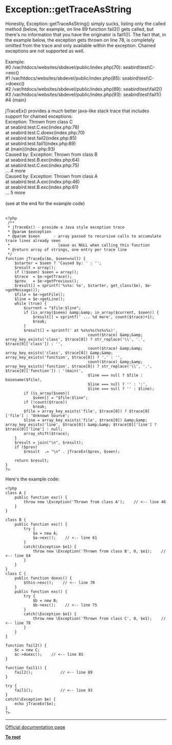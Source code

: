 # Exception::getTraceAsString



Honestly, Exception::getTraceAsString() simply sucks, listing only the called method (below, for example, on line 89 function fail2() gets called, but there&apos;s no information that you have the originator is fail1()). The fact that, in the example below, the exception gets thrown on line 78, is completely omitted from the trace and only available within the exception. Chained exceptions are not supported as well.<br><br>Example:<br>#0 /var/htdocs/websites/sbdevel/public/index.php(70): seabird\test\C-&gt;exc()<br>#1 /var/htdocs/websites/sbdevel/public/index.php(85): seabird\test\C-&gt;doexc()<br>#2 /var/htdocs/websites/sbdevel/public/index.php(89): seabird\test\fail2()<br>#3 /var/htdocs/websites/sbdevel/public/index.php(93): seabird\test\fail1()<br>#4 {main}<br><br>jTraceEx() provides a much better java-like stack trace that includes support for chained exceptions:<br>Exception: Thrown from class C<br> at seabird.test.C.exc(index.php:78)<br> at seabird.test.C.doexc(index.php:70)<br> at seabird.test.fail2(index.php:85)<br> at seabird.test.fail1(index.php:89)<br> at (main)(index.php:93)<br>Caused by: Exception: Thrown from class B<br> at seabird.test.B.exc(index.php:64)<br> at seabird.test.C.exc(index.php:75)<br> ... 4 more<br>Caused by: Exception: Thrown from class A<br> at seabird.test.A.exc(index.php:46)<br> at seabird.test.B.exc(index.php:61)<br> ... 5 more<br><br>(see at the end for the example code)<br> <br> 

```
<?php
 /**
 * jTraceEx() - provide a Java style exception trace
 * @param $exception
 * @param $seen      - array passed to recursive calls to accumulate trace lines already seen
 *                     leave as NULL when calling this function
 * @return array of strings, one entry per trace line
 */
function jTraceEx($e, $seen=null) {
    $starter = $seen ? 'Caused by: ' : '';
    $result = array();
    if (!$seen) $seen = array();
    $trace  = $e->getTrace();
    $prev   = $e->getPrevious();
    $result[] = sprintf('%s%s: %s', $starter, get_class($e), $e->getMessage());
    $file = $e->getFile();
    $line = $e->getLine();
    while (true) {
        $current = "$file:$line";
        if (is_array($seen) &amp;&amp; in_array($current, $seen)) {
            $result[] = sprintf(' ... %d more', count($trace)+1);
            break;
        }
        $result[] = sprintf(' at %s%s%s(%s%s%s)',
                                    count($trace) &amp;&amp; array_key_exists('class', $trace[0]) ? str_replace('\\', '.', $trace[0]['class']) : '',
                                    count($trace) &amp;&amp; array_key_exists('class', $trace[0]) &amp;&amp; array_key_exists('function', $trace[0]) ? '.' : '',
                                    count($trace) &amp;&amp; array_key_exists('function', $trace[0]) ? str_replace('\\', '.', $trace[0]['function']) : '(main)',
                                    $line === null ? $file : basename($file),
                                    $line === null ? '' : ':',
                                    $line === null ? '' : $line);
        if (is_array($seen))
            $seen[] = "$file:$line";
        if (!count($trace))
            break;
        $file = array_key_exists('file', $trace[0]) ? $trace[0]['file'] : 'Unknown Source';
        $line = array_key_exists('file', $trace[0]) &amp;&amp; array_key_exists('line', $trace[0]) &amp;&amp; $trace[0]['line'] ? $trace[0]['line'] : null;
        array_shift($trace);
    }
    $result = join("\n", $result);
    if ($prev)
        $result  .= "\n" . jTraceEx($prev, $seen);

    return $result;
}
?>
```


Here's the example code:


```
<?php
class A {
    public function exc() {
        throw new \Exception('Thrown from class A');    // <-- line 46
    }
}

class B {
    public function exc() {
        try {
            $a = new A;
            $a->exc();    // <-- line 61
        }
        catch(\Exception $e1) {
            throw new \Exception('Thrown from class B', 0, $e1);    // <-- line 64
        }
    }
}
class C {
    public function doexc() {
        $this->exc();    // <-- line 70
    }
    public function exc() {
        try {
            $b = new B;
            $b->exc();    // <-- line 75
        }
        catch(\Exception $e1) {
            throw new \Exception('Thrown from class C', 0, $e1);    // <-- line 78
        }
    }
}

function fail2() {
    $c = new C;
    $c->doexc();    // <-- line 85
}

function fail1() {
    fail2();            // <-- line 89
}

try {
    fail1();            // <-- line 93
}
catch(\Exception $e) {
    echo jTraceEx($e);
}
?>
```
  

---

[Official documentation page](https://www.php.net/manual/en/exception.gettraceasstring.php)

**[To root](/README.md)**